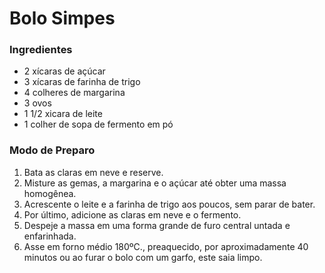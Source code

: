 # Bolo Simpes

### Ingredientes

- 2 xícaras de açúcar
- 3 xícaras de farinha de trigo
- 4 colheres de margarina
- 3 ovos
- 1 1/2 xicara de leite
- 1 colher de sopa de fermento em pó

### Modo de Preparo

1. Bata as claras em neve e reserve.
2. Misture as gemas, a margarina e o açúcar até obter uma massa homogênea.
3. Acrescente o leite e a farinha de trigo aos poucos, sem parar de bater.
4. Por último, adicione as claras em neve e o fermento.
5. Despeje a massa em uma forma grande de furo central untada e enfarinhada.
6. Asse em forno médio 180ºC., preaquecido, por aproximadamente 40 minutos ou ao furar o bolo com um garfo, este saia limpo.